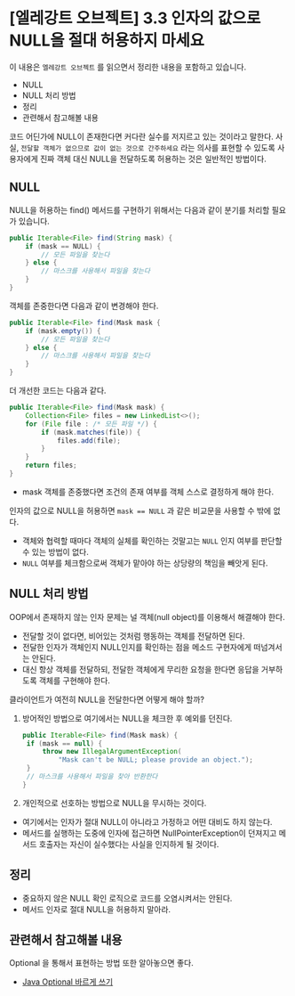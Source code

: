 # [엘레강트 오브젝트] 3.3 인자의 값으로 NULL을 절대 허용하지 마세요

이 내용은 `엘레강트 오브젝트` 를 읽으면서 정리한 내용을 포함하고 있습니다.

- NULL 
- NULL 처리 방법
- 정리
- 관련해서 참고해볼 내용



코드 어딘가에 NULL이 존재한다면 커다란 실수를 저지르고 있는 것이라고 말한다. 사실, `전달할 객체가 없으므로 값이 없는 것으로 간주하세요` 라는 의사를 표현할 수 있도록 사용자에게 진짜 객체 대신 NULL을 전달하도록 허용하는 것은 일반적인 방법이다.



## NULL 

NULL을 허용하는 find() 메서드를 구현하기 위해서는 다음과 같이 분기를 처리할 필요가 있습니다.

```java
public Iterable<File> find(String mask) {
    if (mask == NULL) {
        // 모든 파일을 찾는다
    } else {
        // 마스크를 사용해서 파일을 찾는다
    }
}
```

객체를 존중한다면 다음과 같이 변경해야 한다.

```java
public Iterable<File> find(Mask mask {
    if (mask.empty()) {
        // 모든 파일을 찾는다
    } else {
        // 마스크를 사용해서 파일을 찾는다
    }
}
```

더 개선한 코드는 다음과 같다.

```java
public Iterable<File> find(Mask mask) {
    Collection<File> files = new LinkedList<>();
    for (File file : /* 모든 파일 */) {
        if (mask.matches(file)) {
            files.add(file);
        }
    }
    return files;
}
```

- mask 객체를 존중했다면 조건의 존재 여부를 객체 스스로 결정하게 해야 한다.



인자의 값으로 NULL을 허용하면 `mask == NULL` 과 같은 비교문을 사용할 수 밖에 없다. 

- 객체와 협력할 때마다 객체의 실체를 확인하는 것말고는 `NULL` 인지 여부를 판단할 수 있는 방법이 없다. 
-  `NULL` 여부를 체크함으로써 객체가 맡아야 하는 상당량의 책임을 빼앗게 된다.



## NULL 처리 방법

OOP에서 존재하지 않는 인자 문제는 널 객체(null object)를 이용해서 해결해야 한다. 

- 전달할 것이 없다면, 비어있는 것처럼 행동하는 객체를 전달하면 된다. 
- 전달한 인자가 객체인지 NULL인지를 확인하는 점을 메소드 구현자에게 떠넘겨서는 안된다. 
- 대신 항상 객체를 전달하되, 전달한 객체에게 무리한 요청을 한다면 응답을 거부하도록 객체를 구현해야 한다.



클라이언트가 여전히 NULL을 전달한다면 어떻게 해야 할까? 

1. 방어적인 방법으로 여기에서는 NULL을 체크한 후 예외를 던진다.

   ```java
   public Iterable<File> find(Mask mask) {
    if (mask == null) {
        throw new IllegalArgumentException(
            "Mask can't be NULL; please provide an object.");
    }
    // 마스크를 사용해서 파일을 찾아 반환한다
   }
   ```

   

2. 개인적으로 선호하는 방법으로 NULL을 무시하는 것이다.

- 여기에서는 인자가 절대 NULL이 아니라고 가정하고 어떤 대비도 하지 않는다.
- 메서드를 실행하는 도중에 인자에 접근하면 NullPointerException이 던져지고 메서드 호출자는 자신이 실수했다는 사실을 인지하게 될 것이다.



## 정리

- 중요하지 않은 NULL 확인 로직으로 코드를 오염시켜서는 안된다.
- 메서드 인자로 절대 NULL을 허용하지 말아라.



## 관련해서 참고해볼 내용

Optional 을 통해서 표현하는 방법 또한 알아놓으면 좋다.

- [Java Optional 바르게 쓰기](https://homoefficio.github.io/2019/10/03/Java-Optional-%EB%B0%94%EB%A5%B4%EA%B2%8C-%EC%93%B0%EA%B8%B0/)